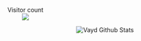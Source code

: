 <p align="center"> 
  Visitor count<br>
  <img src="https://profile-counter.glitch.me/vayd0/count.svg" />
</p>
<img align="right" alt="Vayd Github Stats" src="https://github-readme-stats.vercel.app/api?username=Vayd0&theme=tokyonight&show_icons=true&hide_border=false" />
